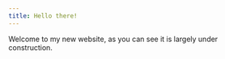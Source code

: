 ```yaml
---
title: Hello there!
---
```


Welcome to my new website, as you can see it is largely under construction.

